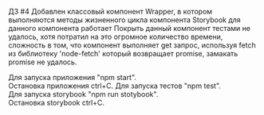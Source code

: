 ДЗ #4
Добавлен классовый компонент Wrapper, в котором выполняются методы жизненного цикла компонента
Storybook для данного компонента работает
Покрыть данный компонент тестами не удалось, хотя потратил на это огромное количество времени, сложность в том, что компонент
выполняет get запрос, используя fetch из библиотеку 'node-fetch' который возвращает promise, замакать promise не удалось.



Для запуска приложения "npm start".  
Остановка приложения ctrl+C. 
Для запуска тестов "npm test".  
Для запуска storybook "npm run stotybook".  
Остановка storybook ctrl+C.    
